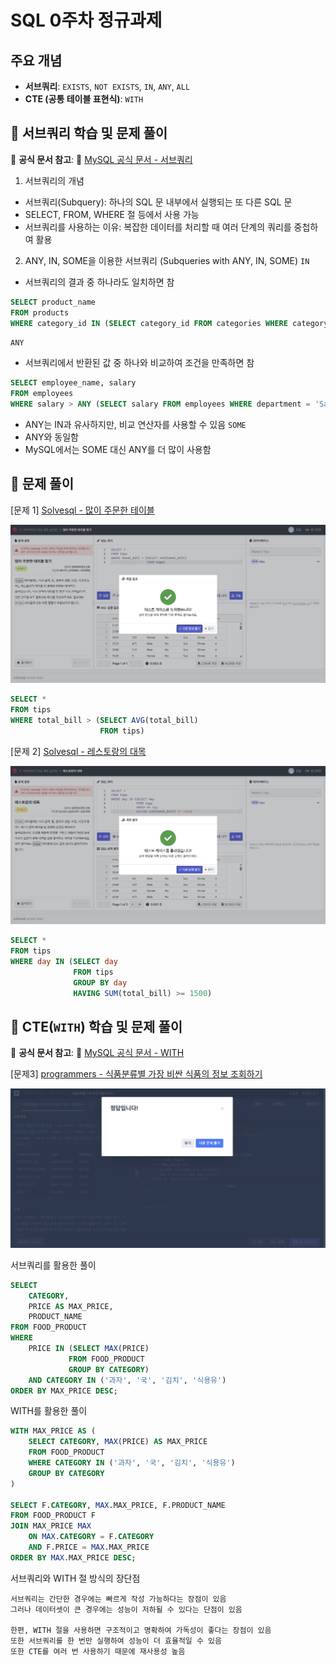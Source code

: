 # SQL 0주차 정규과제

## 주요 개념

- **서브쿼리**: `EXISTS`, `NOT EXISTS`, `IN`, `ANY`, `ALL`
- **CTE (공통 테이블 표현식)**: `WITH`

## 📖 서브쿼리 학습 및 문제 풀이

📖 **공식 문서 참고**: 🔗 [MySQL 공식 문서 - 서브쿼리](https://dev.mysql.com/doc/refman/8.0/en/subqueries.html)

1. 서브쿼리의 개념
- 서브쿼리(Subquery): 하나의 SQL 문 내부에서 실행되는 또 다른 SQL 문
- SELECT, FROM, WHERE 절 등에서 사용 가능
- 서브쿼리를 사용하는 이유: 복잡한 데이터를 처리할 때 여러 단계의 쿼리를 중첩하여 활용

2. ANY, IN, SOME을 이용한 서브쿼리 (Subqueries with ANY, IN, SOME)
`IN`
- 서브쿼리의 결과 중 하나라도 일치하면 참
```SQL
SELECT product_name
FROM products
WHERE category_id IN (SELECT category_id FROM categories WHERE category_name = 'Electronics');
```
`ANY`
- 서브쿼리에서 반환된 값 중 하나와 비교하여 조건을 만족하면 참
```SQL
SELECT employee_name, salary
FROM employees
WHERE salary > ANY (SELECT salary FROM employees WHERE department = 'Sales');
```
- ANY는 IN과 유사하지만, 비교 연산자를 사용할 수 있음
`SOME`
- ANY와 동일함
- MySQL에서는 SOME 대신 ANY를 더 많이 사용함


## 📝 문제 풀이

[문제 1]
[Solvesql - 많이 주문한 테이블](https://solvesql.com/problems/find-tables-with-high-bill/)

![](https://github.com/bird-one-00/25-1_SQL_Assignment/blob/main/img/%EC%8A%A4%ED%81%AC%EB%A6%B0%EC%83%B7%202025-03-14%20163153.png)
```SQL
SELECT *
FROM tips
WHERE total_bill > (SELECT AVG(total_bill)
                    FROM tips)
```

[문제 2]
[Solvesql - 레스토랑의 대목](https://solvesql.com/problems/high-season-of-restaurant/)

![](https://github.com/bird-one-00/25-1_SQL_Assignment/blob/main/img/%EC%8A%A4%ED%81%AC%EB%A6%B0%EC%83%B7%202025-03-14%20164435.png)
```SQL
SELECT *
FROM tips
WHERE day IN (SELECT day
              FROM tips
              GROUP BY day
              HAVING SUM(total_bill) >= 1500)
```

## 📖 CTE(`WITH`) 학습 및 문제 풀이

📖 **공식 문서 참고**: 🔗 [MySQL 공식 문서 - WITH](https://dev.mysql.com/doc/refman/8.0/en/with.html) 

[문제3]
[programmers - 식품분류별 가장 비싼 식품의 정보 조회하기](https://school.programmers.co.kr/learn/courses/30/lessons/131116) 

![](https://github.com/bird-one-00/25-1_SQL_Assignment/blob/main/img/%EC%8A%A4%ED%81%AC%EB%A6%B0%EC%83%B7%202025-03-14%20165834.png)

서브쿼리를 활용한 풀이
```SQL
SELECT
    CATEGORY,
    PRICE AS MAX_PRICE,
    PRODUCT_NAME
FROM FOOD_PRODUCT
WHERE
    PRICE IN (SELECT MAX(PRICE)
             FROM FOOD_PRODUCT
             GROUP BY CATEGORY)
    AND CATEGORY IN ('과자', '국', '김치', '식용유')
ORDER BY MAX_PRICE DESC;
```
WITH를 활용한 풀이
```SQL
WITH MAX_PRICE AS (
    SELECT CATEGORY, MAX(PRICE) AS MAX_PRICE
    FROM FOOD_PRODUCT
    WHERE CATEGORY IN ('과자', '국', '김치', '식용유')
    GROUP BY CATEGORY
)

SELECT F.CATEGORY, MAX.MAX_PRICE, F.PRODUCT_NAME
FROM FOOD_PRODUCT F
JOIN MAX_PRICE MAX
    ON MAX.CATEGORY = F.CATEGORY
    AND F.PRICE = MAX.MAX_PRICE
ORDER BY MAX.MAX_PRICE DESC;
```
서브쿼리와 WITH 절 방식의 장단점
```
서브쿼리는 간단한 경우에는 빠르게 작성 가능하다는 장점이 있음
그러나 데이터셋이 큰 경우에는 성능이 저하될 수 있다는 단점이 있음

한편, WITH 절을 사용하면 구조적이고 명확하여 가독성이 좋다는 장점이 있음
또한 서브쿼리를 한 번만 실행하여 성능이 더 효율적일 수 있음
또한 CTE를 여러 번 사용하기 때문에 재사용성 높음
```